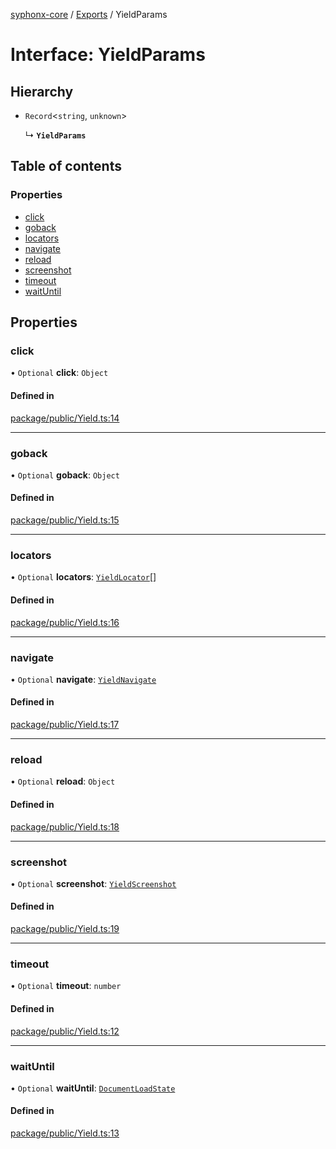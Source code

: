 [syphonx-core](../README.md) / [Exports](../modules.md) / YieldParams

# Interface: YieldParams

## Hierarchy

- `Record`\<`string`, `unknown`\>

  ↳ **`YieldParams`**

## Table of contents

### Properties

- [click](YieldParams.md#click)
- [goback](YieldParams.md#goback)
- [locators](YieldParams.md#locators)
- [navigate](YieldParams.md#navigate)
- [reload](YieldParams.md#reload)
- [screenshot](YieldParams.md#screenshot)
- [timeout](YieldParams.md#timeout)
- [waitUntil](YieldParams.md#waituntil)

## Properties

### click

• `Optional` **click**: `Object`

#### Defined in

[package/public/Yield.ts:14](https://github.com/dtempx/syphonx-core/blob/bfef688/package/public/Yield.ts#L14)

___

### goback

• `Optional` **goback**: `Object`

#### Defined in

[package/public/Yield.ts:15](https://github.com/dtempx/syphonx-core/blob/bfef688/package/public/Yield.ts#L15)

___

### locators

• `Optional` **locators**: [`YieldLocator`](YieldLocator.md)[]

#### Defined in

[package/public/Yield.ts:16](https://github.com/dtempx/syphonx-core/blob/bfef688/package/public/Yield.ts#L16)

___

### navigate

• `Optional` **navigate**: [`YieldNavigate`](YieldNavigate.md)

#### Defined in

[package/public/Yield.ts:17](https://github.com/dtempx/syphonx-core/blob/bfef688/package/public/Yield.ts#L17)

___

### reload

• `Optional` **reload**: `Object`

#### Defined in

[package/public/Yield.ts:18](https://github.com/dtempx/syphonx-core/blob/bfef688/package/public/Yield.ts#L18)

___

### screenshot

• `Optional` **screenshot**: [`YieldScreenshot`](YieldScreenshot.md)

#### Defined in

[package/public/Yield.ts:19](https://github.com/dtempx/syphonx-core/blob/bfef688/package/public/Yield.ts#L19)

___

### timeout

• `Optional` **timeout**: `number`

#### Defined in

[package/public/Yield.ts:12](https://github.com/dtempx/syphonx-core/blob/bfef688/package/public/Yield.ts#L12)

___

### waitUntil

• `Optional` **waitUntil**: [`DocumentLoadState`](../modules.md#documentloadstate)

#### Defined in

[package/public/Yield.ts:13](https://github.com/dtempx/syphonx-core/blob/bfef688/package/public/Yield.ts#L13)
